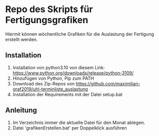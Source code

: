 # Repo des Skripts für Fertigungsgrafiken 
Hiermit können wöchentliche Grafiken für die Auslastung der Fertigung erstellt werden.

## Installation
1. Installation von python3.10 von diesem Link: https://www.python.org/downloads/release/python-3109/
2. Hinzufügen von Python, Pip zum PATH 
3. Download des Zip-Repos von https://github.com/maximilian-graf2019/uhl-terminliste_auslastung
4. Installation der Requirements mit der Datei setup.bat

## Anleitung
1. Im Verzeichnis immer die aktuelle Datei für den Monat ablegen.
2. Datei 'grafikenErstellen.bat' per Doppelklick ausführen
